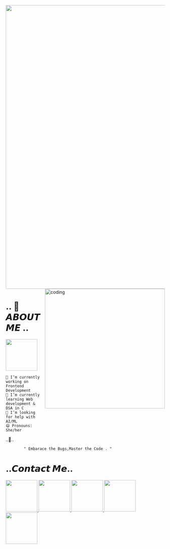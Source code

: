 <img src="https://lh3.googleusercontent.com/pw/ABLVV87C3-sLNEYcPx0r_yPB_9q19GCJKEkzvQh9u5vU1SfmZ3RmcmRsdUFDrBYeMIZmltghsyiOj0pRPej1xxXsUrBXJVsdmx8RjkeOzXAnGJp0CgyEXWtWkFtJDDHrVm2jaF4Qn0vs3c_CFDBPNnZ9e1dYAtpfIX4q2MH5RHSDnGmT9nstkYD67ZJoBKIpB8CmWjZsUeqMrGClUJfFTEZYfCKbj5Zw86SGy-3wrqlEP4x0uYQhPrbCxl-3OqGj4PRcS2KhIXL_4MNQMi6IjnUnIfkVVDE4W4f3FQmWhk1xfPcVio6UI7ouzIN2BBmZhqLyYVPfCMzgejNXyf1adFikE15L004UeGuH3xh22AbtexDDnA_iAOho9juwFwI_GTOanaExxyIWQU4nYbEVLpdiYOYfgey1kqCVKzUpRCRGkxKJbOrLiJ6E2jKWCGy7IRrD11IROQ9OSB1KAS44QNZwpqCaywLoOP4HyCdYIYmhD6JLvC701cV-UZooZiOYZYqEutFcfR31QQZ_B1gmLAKpJXHLzNKuLM0t1_DHRNXy2r0o8I-zubJ6k2AiNe1x_Fq2Yc7io7W8P2QQEOJrMvOKYdlpwqR8I2SJFIJ_a4wI84U9UcJYXwA3U8c7nUpFAakfCLN_QAVGGDpNBphtmieG8HPZxuCYk_61Bu8nOuWZHHgLqNHlWa0Fw1z69srsLumz3lqWYOZ9OanNtFFDyMhPsxzcIFvHYU9D5lbVQ5DWYC4M9XXrd1a0mse7HUl1J_eUASrQATlgQ8uGVDno9NwCcc51-lHAcvTE82BULVqRoiNOGpq0ZJR51zBMI0HxFx5N2abXnj_XK9KxVwow6_ciE-XwGC8tc9uqD7A__0a8fELa8opeBfx0uBm0c3Bd3cFLkpVYQ6MymfWzJtJNvC0dshoaqIM0v-VBTyAFbA=w1478-h756-s-no-gm?authuser=0" width="900">
<img align="right" alt="coding" width="380" src="https://media.giphy.com/media/P5gdDmXhriPb37PzKq/giphy.gif"> 
   
#    .. 🍄𝘼𝘽𝙊𝙐𝙏 𝙈𝙀 .. 

 <div id="header">
  
<img src="https://user-images.githubusercontent.com/74038190/216656987-9b3a52af-79d3-418c-8789-579955588e68.gif" width="100">



    🔭 I’m currently working on Frontend Development 
    🌱 I’m currently learning Web development & DSA in C 
    🤔 I’m looking for help with AI/ML 
    😄 Pronouns: She/her
 
..🌼..
<div id="header">
     
            " Embarace the Bugs,Master the Code . "
</div>

                         
          

# ..𝘾𝙤𝙣𝙩𝙖𝙘𝙩 𝙈𝙚..
<div id="badges">
  <a href="https://www.linkedin.com/in/ankita-samantaray-84812a25b/">
    <img src="https://user-images.githubusercontent.com/74038190/235294012-0a55e343-37ad-4b0f-924f-c8431d9d2483.gif" width="100" />
  </a>
  <a href="https://www.youtube.com/channel/UC2zIvzjxJtoG8l0AqaI5gqg">
    <img src="https://user-images.githubusercontent.com/74038190/235294007-de441046-823e-4eff-89bf-d4df52858b65.gif" width="100" />
  </a>
  <a href="https://twitter.com/Anks1ta5">
    <img src="https://user-images.githubusercontent.com/74038190/235294011-b8074c31-9097-4a65-a594-4151b58743a8.gif" width="100" />
  </a>
  <a href="https://discord.com/channels/@me">
    <img src="https://user-images.githubusercontent.com/74038190/235294015-47144047-25ab-417c-af1b-6746820a20ff.gif" width="100" />
  <a href="https://www.instagram.com/anks_1.ta5/"> 
    <img src="https://user-images.githubusercontent.com/74038190/235294013-a33e5c43-a01c-43f6-b44d-a406d8b4ab75.gif" width="100" />
  </a>
  </a>
</div>


  <div id="badges">
 <img src="https://komarev.com/ghpvc/?Ankita-Samantaray&style=flat-square&color=blue" alt=""/>
</div>

